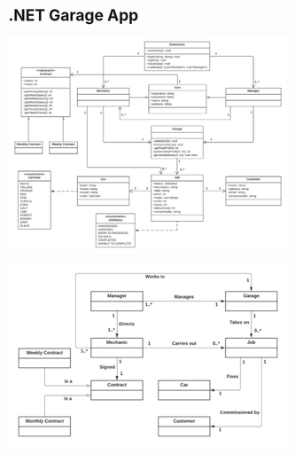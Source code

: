 # .NET Garage App

![UML class diargram](GarageApp/Assets/uml-class-diagram.png)

![UML domain diagram](GarageApp/Assets/uml-domain-diagram.png)
